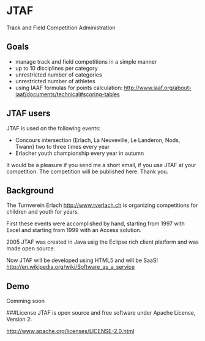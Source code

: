 # JTAF
Track and Field Competition Administration

## Goals

- manage track and field competitions in a simple manner
- up to 10 disciplines per category
- unrestricted number of categories
- unrestricted number of athletes
- using IAAF formulas for points calculation: http://www.iaaf.org/about-iaaf/documents/technical#scoring-tables

## JTAF users
JTAF is used on the following events:

- Concours intersection (Erlach, La Neuveville, Le Landeron, Nods, Twann) two to three times every year
- Erlacher youth championship every year in autumn 

It would be a pleasure if you send me a short email, if you use JTAF at your competition. The competition will be published here. Thank you.

## Background
The Turnverein Erlach http://www.tverlach.ch is organizing competitions for children and youth for years.

First these events were accomplished by hand, starting from 1997 with Excel and starting from 1999 with an Access solution.

2005 JTAF was created in Java usig the Eclipse rich client platform and was made open source.

Now JTAF will be developed using HTML5 and will be SaaS! http://en.wikipedia.org/wiki/Software_as_a_service

## Demo
Comming soon

###License
JTAF is open source and free software under Apache License, Version 2:

http://www.apache.org/licenses/LICENSE-2.0.html
